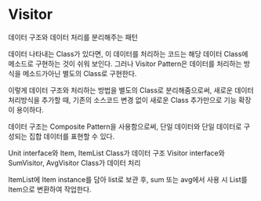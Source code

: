 # Visitor

데이터 구조와 데이터 처리를 분리해주는 패턴

데이터 나타내는 Class가 있다면, 이 데이터를 처리하는 코드는 해당 데이터 Class에 메소드로 구현하는 것이 쉬워 보인다.
그러나 Visitor Pattern은 데이터를 처리하는 방식을 메소드가아닌 별도의 Class로 구현한다.

이렇게 데이터 구조와 처리하는 방법을 별도의 Class로 분리해줌으로써,
새로운 데이터 처리방식을 추가할 때, 기존의 소스코드 변경 없이 새로운 Class 추가만으로 기능 확장이 용이하다.

데이터 구조는 Composite Pattern을 사용함으로써, 단일 데이터와 단일 데이터로 구성되는 집합 데이터를 표현할 수 있다.

Unit interface와 Item, ItemList Class가 데이터 구조
Visitor interface와 SumVisitor, AvgVisitor Class가 데이터 처리

ItemList에 Item instance를 담아 list로 보관 후, sum 또는 avg에서 사용 시 List를 Item으로 변환하여 작업한다.